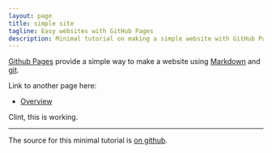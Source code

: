 ```yaml
---
layout: page
title: simple site
tagline: Easy websites with GitHub Pages
description: Minimal tutorial on making a simple website with GitHub Pages
---
```


[Github Pages](https://pages.github.com) provide a simple way to make a
website using
[Markdown](https://daringfireball.net/projects/markdown/) and
[git](https://git-scm.com).

Link to another page here:
- [Overview](pages/overview.html)

Clint, this is working.

---

The source for this minimal tutorial is [on github](https://github.com/kbroman/simple_site).